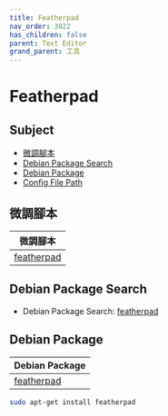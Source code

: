 ```yaml
---
title: Featherpad
nav_order: 3022
has_children: false
parent: Text Editor
grand_parent: 工具
---
```



# Featherpad


## Subject

* [微調腳本](#微調腳本)
* [Debian Package Search](#debian-package-search)
* [Debian Package](#debian-package)
* [Config File Path](#config-file-path)


## 微調腳本

| 微調腳本 |
| --- |
| [featherpad](https://github.com/samwhelp/debian-adjustment/tree/main/prototype/tool/featherpad) |


## Debian Package Search

* Debian Package Search: [featherpad](https://packages.debian.org/search?searchon=names&keywords=featherpad)


## Debian Package

| Debian Package |
| --- |
| [featherpad](https://packages.debian.org/stable/featherpad) |

``` sh
sudo apt-get install featherpad
```
